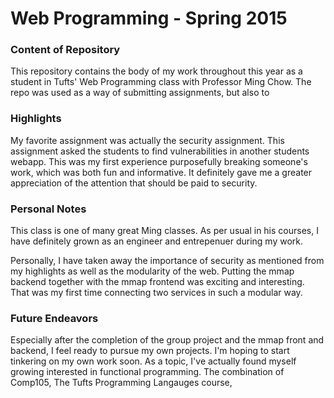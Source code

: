 # Web Programming - Spring 2015

### Content of Repository

This repository contains the body of my work throughout this year as a student in Tufts' Web Programming class with Professor Ming Chow. The repo was used as a way of submitting assignments, but also to 

### Highlights

My favorite assignment was actually the security assignment. This assignment asked the students to find vulnerabilities in another students webapp. This was my first experience purposefully breaking someone's work, which was both fun and informative. It definitely gave me a greater appreciation of the attention that should be paid to security.

### Personal Notes

This class is one of many great Ming classes. As per usual in his courses, I have definitely grown as an engineer and entrepenuer during my work.

Personally, I have taken away the importance of security as mentioned from my highlights as well as the modularity of the web. Putting the mmap backend together with the mmap frontend was exciting and interesting. That was my first time connecting two services in such a modular way.

### Future Endeavors

Especially after the completion of the group project and the mmap front and backend, I feel ready to pursue my own projects. I'm hoping to start tinkering on my own work soon. As a topic, I've actually found myself growing interested in functional programming. The combination of Comp105, The Tufts Programming Langauges course, 